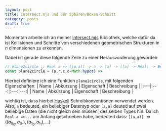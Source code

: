 ```yaml
---
layout: post
title: intersect.mjs und der Sphären/Boxen-Schnitt
category: posts
draft: true
---
```


Momentan arbeite ich an meiner [intersect.mjs](https://github.com/Quoteme/intersect)
Bibliothek, welche dafür da ist Kollisionen und Schnitte von verschiedenen
geometrischen Strukturen in $n$ dimensionen zu erkennen.

Dabei ist gerade diese folgende Zeile zu einer Herausvorderung geworden:

~~~ javascript
// plane2circle :: Real a => [(a,a)] -> a -> [a] -> ([a] -> Real) -> Boolean
const plane2circle = (p,r,c,d=Math.hypot) =>
~~~

Hierbei definiere ich eine Funktion `plane2circle`,
mit folgenden Eigenschaften:
| Name | Abkürzung | Eigenschaft | Beschreibung |
|:---|:---:|:---:|---:|
| Name | Abkürzung | Eigenschaft | Beschreibung |
<!---
|Hyperwürfel | `p` |`[(a,a)]` | Zwei Punkte im $\mathbb{R}^n$|
|Radius | `r` |`a` | Radius der Sphäre|
|Position der Sphäre | `c` |`[a]` | .|
|Maß | `d` | `[a] -> a` | Ein verwendetes [Maß](https://de.wikipedia.org/wiki/Ma%C3%9F_(Mathematik)#Definition) aus der Maßtheorie|
-->

wichtig ist, dass hierbei [Haskell](haskell.org) Schreibkonventionen
verwendet werden. Also, `a` bedeuted, ein beliebiger Datentyp oder
`[a,a]` deuted auf zwei beliebige Daten (die nicht gleich sein müssen,
des selben Types hin. Da ich `Real a =>...` am Anfang geschrieben habe,
bedeuted dass: `[(a,a)]` $\Rightarrow ((a_{0_0},a_{0_1}),(a_{1_0},a_{1_1}),\dots)$
